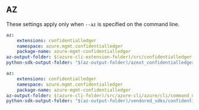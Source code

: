 ## AZ

These settings apply only when `--az` is specified on the command line.

``` yaml $(az) && $(target-mode) != 'core'
az:
    extensions: confidentialledger
    namespace: azure.mgmt.confidentialledger
    package-name: azure-mgmt-confidentialledger
az-output-folder: $(azure-cli-extension-folder)/src/confidentialledger
python-sdk-output-folder: "$(az-output-folder)/azext_confidentialledger/vendored_sdks/confidentialledger"
```

``` yaml $(az) && $(target-mode) == 'core'
az:
    extensions: confidentialledger
    namespace: azure.mgmt.confidentialledger
    package-name: azure-mgmt-confidentialledger
az-output-folder: $(azure-cli-folder)/src/azure-cli/azure/cli/command_modules/{serviceFolderName}
python-sdk-output-folder: "$(az-output-folder)/vendored_sdks/confidentialledger"
```